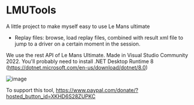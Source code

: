# LMUTools

A little project to make myself easy to use Le Mans ultimate
- Replay files: browse, load replay files, combined with result xml file to jump to a driver on a certain moment in the session.

We use the rest API of Le Mans Ultimate.
Made in Visual Studio Community 2022.
You'll probably need to install .NET Desktop Runtime 8 (https://dotnet.microsoft.com/en-us/download/dotnet/8.0)

![image](https://github.com/JeGoBE8900/LMUTools/assets/168869412/1a282566-193d-478a-b5f1-c33caf3197af)


To support this tool, https://www.paypal.com/donate/?hosted_button_id=XKHD6S28ZUPKC

